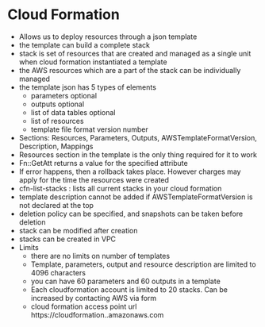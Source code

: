 # Cloud Formation

* Allows us to deploy resources through a json template
* the template can build a complete stack
* stack is set of resources that are created and managed as a single unit when cloud formation instantiated a template
* the AWS resources which are a part of the stack can be individually managed
* the template json has 5 types of elements
	* parameters optional
	* outputs optional
	* list of data tables optional
	* list of resources
	* template file format version number
* Sections: Resources, Parameters, Outputs, AWSTemplateFormatVersion, Description, Mappings
* Resources section in the template is the only thing required for it to work
* Fn::GetAtt returns a value for the specified attribute
* If error happens, then a rollback takes place. However charges may apply for the time the resources were created
* cfn-list-stacks : lists all current stacks in your cloud formation
* template description cannot be added if AWSTemplateFormatVersion is not declared at the top
* deletion policy can be specified, and snapshots can be taken before deletion
* stack can be modified after creation
* stacks can be created in VPC
* Limits
	* there are no limits on number of templates
	* Template, parameters, output and resource description are limited to 4096 characters
	* you can have 60 parameters and 60 outputs in a template
	* Each cloudformation account is limited to 20 stacks. Can be increased by contacting AWS via form
	* cloud formation access point url https://cloudformation..amazonaws.com
